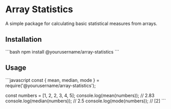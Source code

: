 # Array Statistics

A simple package for calculating basic statistical measures from arrays.

## Installation
\`\`\`bash
npm install @yourusername/array-statistics
\`\`\`

## Usage
\`\`\`javascript
const { mean, median, mode } = require('@yourusername/array-statistics');

const numbers = [1, 2, 2, 3, 4, 5];
console.log(mean(numbers));   // 2.83
console.log(median(numbers)); // 2.5
console.log(mode(numbers));   // [2]
\`\`\`